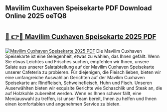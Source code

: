 ## Mavilim Cuxhaven Speisekarte PDF Download Online 2025 oeTQ8

# <h2><a href="http://gc971ks.nevu.top/?p=Mavilim+Cuxhaven+Speisekarte">🔗 👉🔴 Mavilim Cuxhaven Speisekarte 2025 PDF</a></h2>

[![Mavilim Cuxhaven Speisekarte 2025 PDF](https://i.imgur.com/dBaPXMq.png)](http://gc971ks.nevu.top/?p=Mavilim+Cuxhaven+Speisekarte)
Die Mavilim Cuxhaven Speisekarte ist eine Gelegenheit, etwas zu wählen, das Ihnen gefällt. Wenn Sie etwas Leichtes und Frisches suchen, empfehlen wir Ihnen, unsere Salate aus unserer Salatabteilung auf der Mavilim Cuxhaven Speisekarte unserer Cafeteria zu probieren. Für diejenigen, die Fleisch lieben, bieten wir eine umfangreiche Auswahl an Gerichten auf der Mavilim Cuxhaven Speisekarte an: Rindfleisch, Schweinefleisch, Huhn und Fisch. Unseren Auserwählten bieten wir exquisite Gerichte wie Schaschlik und Steak an, die auf Holzkohle zubereitet werden. Wenn es Ihnen schwer fällt, eine Menüauswahl zu treffen, ist unser Team bereit, Ihnen zu helfen und Ihnen einen komfortablen und angenehmen Service zu bieten.
